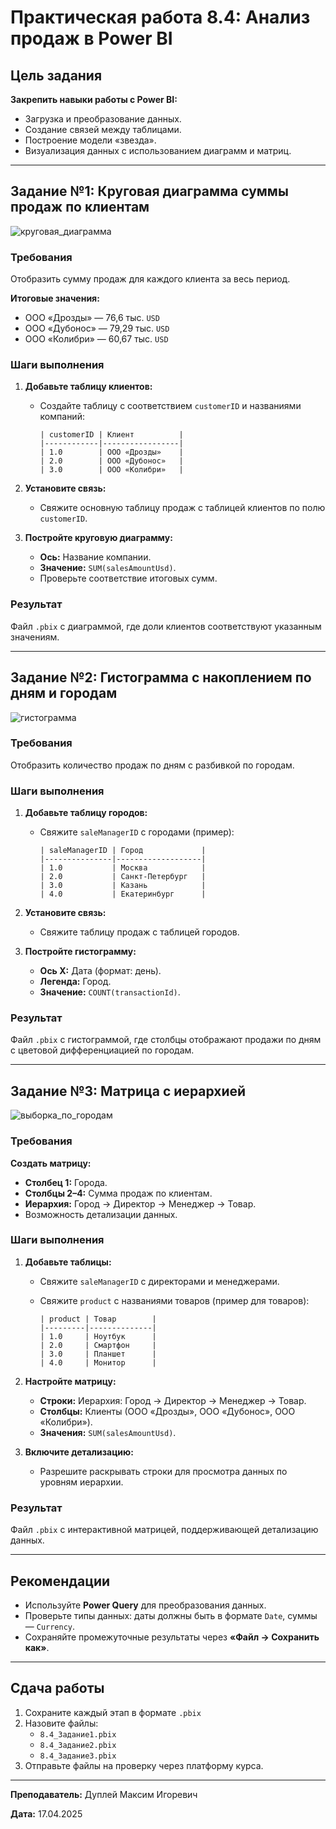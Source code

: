 # Практическая работа 8.4: Анализ продаж в Power BI

## Цель задания

**Закрепить навыки работы с Power BI:**

- Загрузка и преобразование данных.
- Создание связей между таблицами.
- Построение модели «звезда».
- Визуализация данных с использованием диаграмм и матриц.

---

## Задание №1: Круговая диаграмма суммы продаж по клиентам

![круговая_диаграмма](image.png)

### Требования

Отобразить сумму продаж для каждого клиента за весь период.

**Итоговые значения:**
- ООО «Дрозды» — 76,6 тыс. `USD`
- ООО «Дубонос» — 79,29 тыс. `USD`
- ООО «Колибри» — 60,67 тыс. `USD`

### Шаги выполнения

1. **Добавьте таблицу клиентов:**
   - Создайте таблицу с соответствием `customerID` и названиями компаний:

     ```textline
     | customerID | Клиент          |
     |------------|-----------------|
     | 1.0        | ООО «Дрозды»    |
     | 2.0        | ООО «Дубонос»   |
     | 3.0        | ООО «Колибри»   |
     ```

2. **Установите связь:**
   - Свяжите основную таблицу продаж с таблицей клиентов по полю `customerID`.
3. **Постройте круговую диаграмму:**
   - **Ось:** Название компании.
   - **Значение:** `SUM(salesAmountUsd)`.
   - Проверьте соответствие итоговых сумм.

### Результат

Файл `.pbix` с диаграммой, где доли клиентов соответствуют указанным значениям.

---

## Задание №2: Гистограмма с накоплением по дням и городам

![гистограмма](image-1.png)

### Требования

Отобразить количество продаж по дням с разбивкой по городам.

### Шаги выполнения

1. **Добавьте таблицу городов:**
   - Свяжите `saleManagerID` с городами (пример):

     ```textline
     | saleManagerID | Город             |
     |---------------|-------------------|
     | 1.0           | Москва            |
     | 2.0           | Санкт-Петербург   |
     | 3.0           | Казань            |
     | 4.0           | Екатеринбург      |
     ```

2. **Установите связь:**
   - Свяжите таблицу продаж с таблицей городов.
3. **Постройте гистограмму:**
   - **Ось X:** Дата (формат: день).
   - **Легенда:** Город.
   - **Значение:** `COUNT(transactionId)`.

### Результат

Файл `.pbix` с гистограммой, где столбцы отображают продажи по дням с цветовой дифференциацией по городам.

---

## Задание №3: Матрица с иерархией

![выборка_по_городам](image-2.png)

### Требования

**Создать матрицу:**
- **Столбец 1:** Города.
- **Столбцы 2–4:** Сумма продаж по клиентам.
- **Иерархия:** Город → Директор → Менеджер → Товар.
- Возможность детализации данных.

### Шаги выполнения

1. **Добавьте таблицы:**
   - Свяжите `saleManagerID` с директорами и менеджерами.
   - Свяжите `product` с названиями товаров (пример для товаров):

     ```textline
     | product | Товар        |
     |---------|--------------|
     | 1.0     | Ноутбук      |
     | 2.0     | Смартфон     |
     | 3.0     | Планшет      |
     | 4.0     | Монитор      |
     ```

2. **Настройте матрицу:**
   - **Строки:** Иерархия: Город → Директор → Менеджер → Товар.
   - **Столбцы:** Клиенты (ООО «Дрозды», ООО «Дубонос», ООО «Колибри»).
   - **Значения:** `SUM(salesAmountUsd)`.
3. **Включите детализацию:**
   - Разрешите раскрывать строки для просмотра данных по уровням иерархии.

### Результат

Файл `.pbix` с интерактивной матрицей, поддерживающей детализацию данных.

---

## Рекомендации

- Используйте **Power Query** для преобразования данных.
- Проверьте типы данных: даты должны быть в формате `Date`, суммы — `Currency`.
- Сохраняйте промежуточные результаты через **«Файл → Сохранить как»**.

---

## Сдача работы

1. Сохраните каждый этап в формате `.pbix`
2. Назовите файлы:  
   - `8.4_Задание1.pbix`  
   - `8.4_Задание2.pbix`  
   - `8.4_Задание3.pbix`  
3. Отправьте файлы на проверку через платформу курса.

---

**Преподаватель:** Дуплей Максим Игоревич

**Дата:** 17.04.2025
